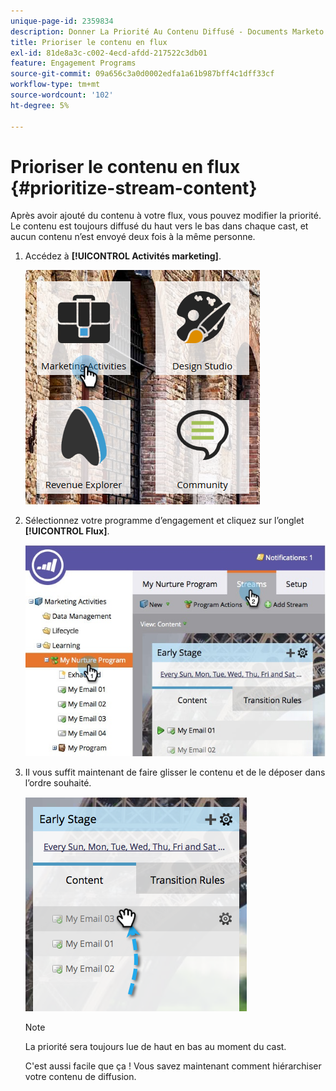 ```yaml
---
unique-page-id: 2359834
description: Donner La Priorité Au Contenu Diffusé - Documents Marketo - Documentation Du Produit
title: Prioriser le contenu en flux
exl-id: 81de8a3c-c002-4ecd-afdd-217522c3db01
feature: Engagement Programs
source-git-commit: 09a656c3a0d0002edfa1a61b987bff4c1dff33cf
workflow-type: tm+mt
source-wordcount: '102'
ht-degree: 5%

---
```


# Prioriser le contenu en flux {#prioritize-stream-content}

Après avoir ajouté du contenu à votre flux, vous pouvez modifier la priorité. Le contenu est toujours diffusé du haut vers le bas dans chaque cast, et aucun contenu n’est envoyé deux fois à la même personne.

1. Accédez à **[!UICONTROL Activités marketing]**.

   ![](assets/ma.png)

1. Sélectionnez votre programme d’engagement et cliquez sur l’onglet **[!UICONTROL Flux]**.

   ![](assets/cloneasteam-1.jpg)

1. Il vous suffit maintenant de faire glisser le contenu et de le déposer dans l’ordre souhaité.

   ![](assets/image2014-9-15-17-3a5-3a45.png)

   >[!NOTE]
   >
   >La priorité sera toujours lue de haut en bas au moment du cast.

   C&#39;est aussi facile que ça ! Vous savez maintenant comment hiérarchiser votre contenu de diffusion.
